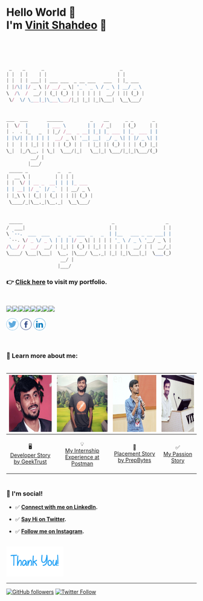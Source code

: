 # Hello World :wave: <br> I'm [Vinit Shahdeo](http://vinitshahdeo.github.io/) :cowboy_hat_face: <br><br>
 

```javascript


 _    _      _                            _                  
| |  | |    | |                          | |                 
| |  | | ___| | ___ ___  _ __ ___   ___  | |_ ___            
| |/\| |/ _ \ |/ __/ _ \| '_ ` _ \ / _ \ | __/ _ \           
\  /\  /  __/ | (_| (_) | | | | | |  __/ | || (_) |          
 \/  \/ \___|_|\___\___/|_| |_| |_|\___|  \__\___/           
                                                             
                                                             
___  ___       ______          _    __      _ _       _      
|  \/  |       | ___ \        | |  / _|    | (_)     | |     
| .  . |_   _  | |_/ /__  _ __| |_| |_ ___ | |_  ___ | |     
| |\/| | | | | |  __/ _ \| '__| __|  _/ _ \| | |/ _ \| |     
| |  | | |_| | | | | (_) | |  | |_| || (_) | | | (_) |_|     
\_|  |_/\__, | \_|  \___/|_|   \__|_| \___/|_|_|\___/(_)     
         __/ |                                               
        |___/                                                
 _____ _           _   _                                     
|  __ \ |         | | | |                                    
| |  \/ | __ _  __| | | |_ ___                               
| | __| |/ _` |/ _` | | __/ _ \                              
| |_\ \ | (_| | (_| | | || (_) |                             
 \____/_|\__,_|\__,_|  \__\___/                              
                                                             
                                                             
 _____                                 _                   _ 
/  ___|                               | |                 | |
\ `--.  ___  ___   _   _  ___  _   _  | |__   ___ _ __ ___| |
 `--. \/ _ \/ _ \ | | | |/ _ \| | | | | '_ \ / _ \ '__/ _ \ |
/\__/ /  __/  __/ | |_| | (_) | |_| | | | | |  __/ | |  __/_|
\____/ \___|\___|  \__, |\___/ \__,_| |_| |_|\___|_|  \___(_)
                    __/ |                                    
                   |___/                                     


```

### :point_right: [Click here](http://vinitshahdeo.github.io/) to visit my portfolio. 

<br>

[![](https://sourcerer.io/fame/vinitshahdeo/vinitshahdeo/vinitshahdeo.github.io/images/0)](https://sourcerer.io/fame/vinitshahdeo/vinitshahdeo/vinitshahdeo.github.io/links/0)[![](https://sourcerer.io/fame/vinitshahdeo/vinitshahdeo/vinitshahdeo.github.io/images/1)](https://sourcerer.io/fame/vinitshahdeo/vinitshahdeo/vinitshahdeo.github.io/links/1)[![](https://sourcerer.io/fame/vinitshahdeo/vinitshahdeo/vinitshahdeo.github.io/images/2)](https://sourcerer.io/fame/vinitshahdeo/vinitshahdeo/vinitshahdeo.github.io/links/2)[![](https://sourcerer.io/fame/vinitshahdeo/vinitshahdeo/vinitshahdeo.github.io/images/3)](https://sourcerer.io/fame/vinitshahdeo/vinitshahdeo/vinitshahdeo.github.io/links/3)[![](https://sourcerer.io/fame/vinitshahdeo/vinitshahdeo/vinitshahdeo.github.io/images/4)](https://sourcerer.io/fame/vinitshahdeo/vinitshahdeo/vinitshahdeo.github.io/links/4)[![](https://sourcerer.io/fame/vinitshahdeo/vinitshahdeo/vinitshahdeo.github.io/images/5)](https://sourcerer.io/fame/vinitshahdeo/vinitshahdeo/vinitshahdeo.github.io/links/5)[![](https://sourcerer.io/fame/vinitshahdeo/vinitshahdeo/vinitshahdeo.github.io/images/6)](https://sourcerer.io/fame/vinitshahdeo/vinitshahdeo/vinitshahdeo.github.io/links/6)[![](https://sourcerer.io/fame/vinitshahdeo/vinitshahdeo/vinitshahdeo.github.io/images/7)](https://sourcerer.io/fame/vinitshahdeo/vinitshahdeo/vinitshahdeo.github.io/links/7)

<a href="https://twitter.com/Vinit_Shahdeo"><img src="images/twitter.png" width="32px" height="32px"></a> <a href="https://www.facebook.com/vinit.shahdeo"><img src="images/facebook.png" width="32px" height="32px"></a> <a href="https://www.linkedin.com/in/vinitshahdeo/"><img src="images/linkedin.png" width="32px" height="32px"></a>

<br>

### :handshake: Learn more about me: <br><br>

| <img src="./images/gallery/Vinit%20Shahdeo.jpg" width="150px" height="150px">  | <img src="images/gallery/VINIT%20SHAHDEO%20POSTMAN%20SE.jpeg" width="150px" height="150px">  | <img src="images/gallery/Vinit%20Shahdeo%20-%20VINHACK%20SPEAKER.jpeg" width="150px" height="150px">  | <img src="images/gallery/Vinit%20Shahdeo%20-%20Speaker.jpeg" width="150px" height="150px">  |
|---|---|---|---|
| <p align="center"> :desktop_computer: <br> [Developer Story by GeekTrust](https://www.geektrust.in/blog/2019/07/31/developers-story-vinit-shahdeo/) </p>  | <p align="center"> :bulb: <br> [My Internship Experience at Postman](https://medium.com/@vinitshahdeo/software-engineering-internship-experience-at-postman-182df16ef33f) </p> | <p align="center"> :dart: <br> [Placement Story by PrepBytes](https://www.prepbytes.com/preparation-bytes/motivational-stories-placement-success-after-rejections) </p> | <p align="center"> :white_check_mark: <br> [My Passion Story](https://passionconnect.in/passionstory/vinit-shahdeo) </p>  |

### <br> :wave: I'm social! <br>

- :white_check_mark: **[Connect with me on LinkedIn]().** <br>

- :white_check_mark: **[Say Hi on Twitter]().** <br>

- :white_check_mark: **[Follow me on Instagram]().** <br><br>


<img src="images/thankyou.png" width=30% height=30%/>

-----

[![GitHub followers](https://img.shields.io/github/followers/vinitshahdeo.svg?label=Follow%20@vinitshahdeo&style=social)](https://github.com/vinitshahdeo/) [![Twitter Follow](https://img.shields.io/twitter/follow/Vinit_Shahdeo?style=social)](https://twitter.com/Vinit_Shahdeo)
